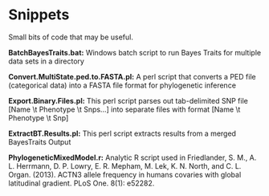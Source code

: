 # Snippets
Small bits of code that may be useful.

**BatchBayesTraits.bat:** Windows batch script to run Bayes Traits for multiple data sets in a directory

**Convert.MultiState.ped.to.FASTA.pl:** A perl script that converts a PED file (categorical data) into a FASTA file format for phylogenetic inference

**Export.Binary.Files.pl:** This perl script parses out tab-delimited SNP file [Name \t Phenotype \t Snps...] into separate files with format [Name \t Phenotype \t Snp]

**ExtractBT.Results.pl:** This perl script extracts results from a merged BayesTraits Output

**PhylogeneticMixedModel.r:** Analytic R script used in Friedlander, S. M., A. L. Herrmann, D. P. Lowry, E. R. Mepham, M. Lek, K. N. North, and C. L. Organ. (2013). ACTN3 allele frequency in humans covaries with global latitudinal gradient. PLoS One. 8(1): e52282.
